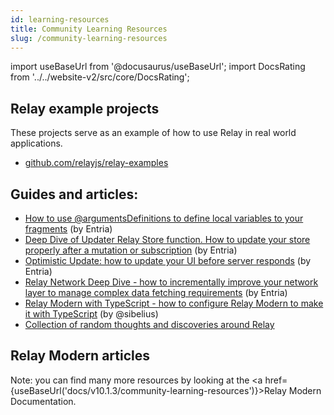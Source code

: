 ```yaml
---
id: learning-resources
title: Community Learning Resources
slug: /community-learning-resources
---
```


import useBaseUrl from '@docusaurus/useBaseUrl';
import DocsRating from '../../website-v2/src/core/DocsRating';

## Relay example projects

These projects serve as an example of how to use Relay in real world applications.

-   [github.com/relayjs/relay-examples](https://github.com/relayjs/relay-examples)

## Guides and articles:

-   [How to use @argumentsDefinitions to define local variables to your fragments](https://medium.com/entria/relay-modern-argumentdefinitions-d53769dbb95d) (by Entria)
-   [Deep Dive of Updater Relay Store function. How to update your store properly after a mutation or subscription](https://medium.com/entria/wrangling-the-client-store-with-the-relay-modern-updater-function-5c32149a71ac) (by Entria)
-   [Optimistic Update: how to update your UI before server responds](https://medium.com/entria/relay-modern-optimistic-update-a09ba22d83c9) (by Entria)
-   [Relay Network Deep Dive - how to incrementally improve your network layer to manage complex data fetching requirements](https://medium.com/entria/relay-modern-network-deep-dive-ec187629dfd3) (by Entria)
-   [Relay Modern with TypeScript - how to configure Relay Modern to make it with TypeScript](https://medium.com/@sibelius/relay-modern-migration-to-typescript-c26ab0ee749c) (by @sibelius)
-   [Collection of random thoughts and discoveries around Relay](https://mrtnzlml.com/docs/relay)

## Relay Modern articles

Note: you can find many more resources by looking at the <a href={useBaseUrl('docs/v10.1.3/community-learning-resources')}>Relay Modern Documentation.</a>

<DocsRating />
